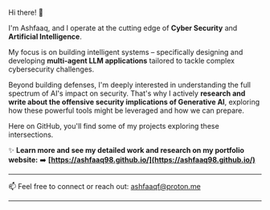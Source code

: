 Hi there! 👋

I'm Ashfaaq, and I operate at the cutting edge of **Cyber Security** and **Artificial Intelligence**.

My focus is on building intelligent systems – specifically designing and developing **multi-agent LLM applications** tailored to tackle complex cybersecurity challenges.

Beyond building defenses, I'm deeply interested in understanding the full spectrum of AI's impact on security. That's why I actively **research and write about the offensive security implications of Generative AI**, exploring how these powerful tools might be leveraged and how we can prepare.

Here on GitHub, you'll find some of my projects exploring these intersections.

✨ **Learn more and see my detailed work and research on my portfolio website:**
➡️ **[https://ashfaaq98.github.io/](https://ashfaaq98.github.io/)**

---

📫 Feel free to connect or reach out:
[ashfaaqf@proton.me](mailto:ashfaaqf@proton.me)

---
